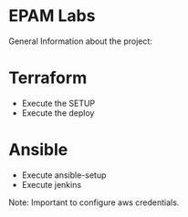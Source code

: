 #  EPAM Labs 

General Information about the project:

# Terraform

- Execute the SETUP
- Execute the deploy

# Ansible

- Execute ansible-setup
- Execute jenkins


Note: Important to configure aws credentials.
